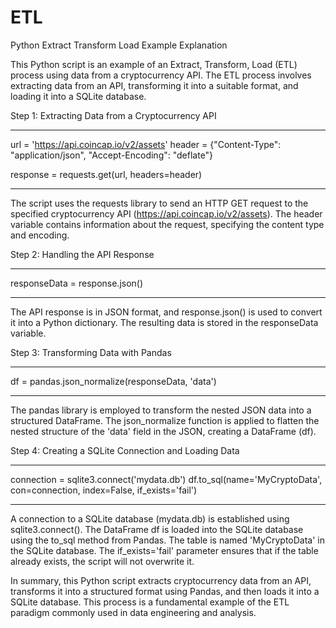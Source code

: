 # ETL


Python Extract Transform Load Example Explanation

This Python script is an example of an Extract, Transform, Load (ETL) process using data from a cryptocurrency API. The ETL process involves extracting data from an API, transforming it into a suitable format, and loading it into a SQLite database.

Step 1: Extracting Data from a Cryptocurrency API

________________________
url = 'https://api.coincap.io/v2/assets'
header = {"Content-Type": "application/json", "Accept-Encoding": "deflate"}

response = requests.get(url, headers=header)
________________________

The script uses the requests library to send an HTTP GET request to the specified cryptocurrency API (https://api.coincap.io/v2/assets).
The header variable contains information about the request, specifying the content type and encoding.


Step 2: Handling the API Response

________________________
responseData = response.json()
________________________


The API response is in JSON format, and response.json() is used to convert it into a Python dictionary.
The resulting data is stored in the responseData variable.


Step 3: Transforming Data with Pandas

________________________
df = pandas.json_normalize(responseData, 'data')

________________________

The pandas library is employed to transform the nested JSON data into a structured DataFrame.
The json_normalize function is applied to flatten the nested structure of the 'data' field in the JSON, creating a DataFrame (df).


Step 4: Creating a SQLite Connection and Loading Data

________________________
connection = sqlite3.connect('mydata.db')
df.to_sql(name='MyCryptoData', con=connection, index=False, if_exists='fail')

________________________

A connection to a SQLite database (mydata.db) is established using sqlite3.connect().
The DataFrame df is loaded into the SQLite database using the to_sql method from Pandas.
The table is named 'MyCryptoData' in the SQLite database.
The if_exists='fail' parameter ensures that if the table already exists, the script will not overwrite it.


In summary, this Python script extracts cryptocurrency data from an API, transforms it into a structured format using Pandas, and then loads it into a SQLite database. This process is a fundamental example of the ETL paradigm commonly used in data engineering and analysis.